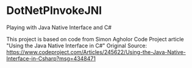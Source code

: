 # DotNetPInvokeJNI

Playing with Java Native Interface and C#



This project is based on code from Simon Agholor Code Project article "Using the Java Native Interface in C#"
Original Source: https://www.codeproject.com/Articles/245622/Using-the-Java-Native-Interface-in-Csharp?msg=4348471
